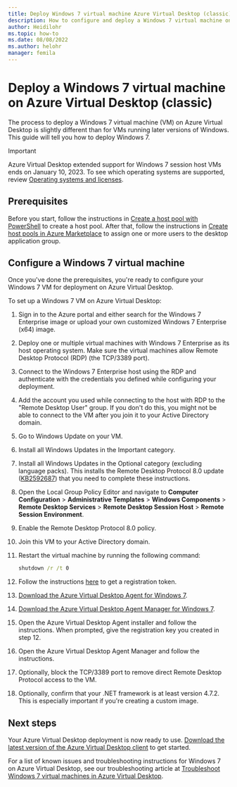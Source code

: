 ```yaml
---
title: Deploy Windows 7 virtual machine Azure Virtual Desktop (classic) - Azure
description: How to configure and deploy a Windows 7 virtual machine on Azure Virtual Desktop Azure Virtual Desktop (classic).
author: Heidilohr
ms.topic: how-to
ms.date: 08/08/2022
ms.author: helohr
manager: femila
---
```

# Deploy a Windows 7 virtual machine on Azure Virtual Desktop (classic)

The process to deploy a Windows 7 virtual machine (VM) on Azure Virtual Desktop is slightly different than for VMs running later versions of Windows. This guide will tell you how to deploy Windows 7.

> [!IMPORTANT]
> Azure Virtual Desktop extended support for Windows 7 session host VMs ends on January 10, 2023. To see which operating systems are supported, review [Operating systems and licenses](../prerequisites.md#operating-systems-and-licenses).

## Prerequisites

Before you start, follow the instructions in [Create a host pool with PowerShell](create-host-pools-powershell-2019.md) to create a host pool. After that, follow the instructions in [Create host pools in Azure Marketplace](create-host-pools-azure-marketplace-2019.md#optional-assign-additional-users-to-the-desktop-application-group) to assign one or more users to the desktop application group.

## Configure a Windows 7 virtual machine

Once you've done the prerequisites, you're ready to configure your Windows 7 VM for deployment on Azure Virtual Desktop.

To set up a Windows 7 VM on Azure Virtual Desktop:

1. Sign in to the Azure portal and either search for the Windows 7 Enterprise image or upload your own customized Windows 7 Enterprise (x64) image.
2. Deploy one or multiple virtual machines with Windows 7 Enterprise as its host operating system. Make sure the virtual machines allow Remote Desktop Protocol (RDP) (the TCP/3389 port).
3. Connect to the Windows 7 Enterprise host using the RDP and authenticate with the credentials you defined while configuring your deployment.
4. Add the account you used while connecting to the host with RDP to the "Remote Desktop User" group. If you don't do this, you might not be able to connect to the VM after you join it to your Active Directory domain.
5. Go to Windows Update on your VM.
6. Install all Windows Updates in the Important category.
7. Install all Windows Updates in the Optional category (excluding language packs). This installs the Remote Desktop Protocol 8.0 update ([KB2592687](https://www.microsoft.com/download/details.aspx?id=35387)) that you need to complete these instructions.
8. Open the Local Group Policy Editor and navigate to **Computer Configuration** > **Administrative Templates** > **Windows Components** > **Remote Desktop Services** > **Remote Desktop Session Host** > **Remote Session Environment**.
9. Enable the Remote Desktop Protocol 8.0 policy.
10. Join this VM to your Active Directory domain.
11. Restart the virtual machine by running the following command:

     ```cmd
     shutdown /r /t 0
     ```

12. Follow the instructions [here](/powershell/module/windowsvirtualdesktop/export-rdsregistrationinfo/) to get a registration token.
13. [Download the Azure Virtual Desktop Agent for Windows 7](https://query.prod.cms.rt.microsoft.com/cms/api/am/binary/RE3JZCm).
14. [Download the Azure Virtual Desktop Agent Manager for Windows 7](https://query.prod.cms.rt.microsoft.com/cms/api/am/binary/RE3K2e3).
15. Open the Azure Virtual Desktop Agent installer and follow the instructions. When prompted, give the registration key you created in step 12.
16. Open the Azure Virtual Desktop Agent Manager and follow the instructions.
17. Optionally, block the TCP/3389 port to remove direct Remote Desktop Protocol access to the VM.
18. Optionally, confirm that your .NET framework is at least version 4.7.2. This is especially important if you're creating a custom image.

## Next steps

Your Azure Virtual Desktop deployment is now ready to use. [Download the latest version of the Azure Virtual Desktop client](https://aka.ms/wvd/clients/windows) to get started.

For a list of known issues and troubleshooting instructions for Windows 7 on Azure Virtual Desktop, see our troubleshooting article at [Troubleshoot Windows 7 virtual machines in Azure Virtual Desktop](troubleshoot-windows-7-vm.md).

